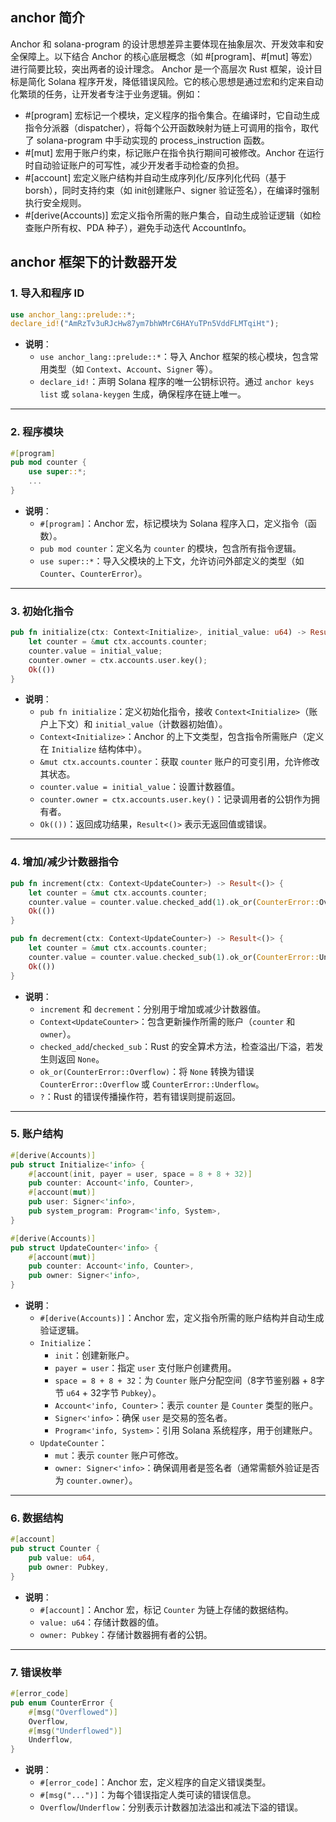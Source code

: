 ## anchor 简介
Anchor 和 solana-program 的设计思想差异主要体现在抽象层次、开发效率和安全保障上。以下结合 Anchor 的核心底层概念（如 #[program]、#[mut] 等宏）进行简要比较，突出两者的设计理念。
Anchor 是一个高层次 Rust 框架，设计目标是简化 Solana 程序开发，降低错误风险。它的核心思想是通过宏和约定来自动化繁琐的任务，让开发者专注于业务逻辑。例如：
+ #[program] 宏标记一个模块，定义程序的指令集合。在编译时，它自动生成指令分派器（dispatcher），将每个公开函数映射为链上可调用的指令，取代了 solana-program 中手动实现的 process_instruction 函数。
+ #[mut] 宏用于账户约束，标记账户在指令执行期间可被修改。Anchor 在运行时自动验证账户的可写性，减少开发者手动检查的负担。
+ #[account] 宏定义账户结构并自动生成序列化/反序列化代码（基于 borsh），同时支持约束（如 init创建账户、signer 验证签名），在编译时强制执行安全规则。
+ #[derive(Accounts)] 宏定义指令所需的账户集合，自动生成验证逻辑（如检查账户所有权、PDA 种子），避免手动迭代 AccountInfo。

## anchor 框架下的计数器开发

### **1. 导入和程序 ID**
```rust
use anchor_lang::prelude::*;
declare_id!("AmRzTv3uRJcHw87ym7bhWMrC6HAYuTPn5VddFLMTqiHt");
```
- **说明**：
  - `use anchor_lang::prelude::*`：导入 Anchor 框架的核心模块，包含常用类型（如 `Context`、`Account`、`Signer` 等）。
  - `declare_id!`：声明 Solana 程序的唯一公钥标识符。通过 `anchor keys list` 或 `solana-keygen` 生成，确保程序在链上唯一。

---

### **2. 程序模块**
```rust
#[program]
pub mod counter {
    use super::*;
    ...
}
```
- **说明**：
  - `#[program]`：Anchor 宏，标记模块为 Solana 程序入口，定义指令（函数）。
  - `pub mod counter`：定义名为 `counter` 的模块，包含所有指令逻辑。
  - `use super::*`：导入父模块的上下文，允许访问外部定义的类型（如 `Counter`、`CounterError`）。

---

### **3. 初始化指令**
```rust
pub fn initialize(ctx: Context<Initialize>, initial_value: u64) -> Result<()> {
    let counter = &mut ctx.accounts.counter;
    counter.value = initial_value;
    counter.owner = ctx.accounts.user.key();
    Ok(())
}
```
- **说明**：
  - `pub fn initialize`：定义初始化指令，接收 `Context<Initialize>`（账户上下文）和 `initial_value`（计数器初始值）。
  - `Context<Initialize>`：Anchor 的上下文类型，包含指令所需账户（定义在 `Initialize` 结构体中）。
  - `&mut ctx.accounts.counter`：获取 `counter` 账户的可变引用，允许修改其状态。
  - `counter.value = initial_value`：设置计数器值。
  - `counter.owner = ctx.accounts.user.key()`：记录调用者的公钥作为拥有者。
  - `Ok(())`：返回成功结果，`Result<()>` 表示无返回值或错误。

---

### **4. 增加/减少计数器指令**
```rust
pub fn increment(ctx: Context<UpdateCounter>) -> Result<()> {
    let counter = &mut ctx.accounts.counter;
    counter.value = counter.value.checked_add(1).ok_or(CounterError::Overflow)?;
    Ok(())
}

pub fn decrement(ctx: Context<UpdateCounter>) -> Result<()> {
    let counter = &mut ctx.accounts.counter;
    counter.value = counter.value.checked_sub(1).ok_or(CounterError::Underflow)?;
    Ok(())
}
```
- **说明**：
  - `increment` 和 `decrement`：分别用于增加或减少计数器值。
  - `Context<UpdateCounter>`：包含更新操作所需的账户（`counter` 和 `owner`）。
  - `checked_add`/`checked_sub`：Rust 的安全算术方法，检查溢出/下溢，若发生则返回 `None`。
  - `ok_or(CounterError::Overflow)`：将 `None` 转换为错误 `CounterError::Overflow` 或 `CounterError::Underflow`。
  - `?`：Rust 的错误传播操作符，若有错误则提前返回。

---

### **5. 账户结构**
```rust
#[derive(Accounts)]
pub struct Initialize<'info> {
    #[account(init, payer = user, space = 8 + 8 + 32)]
    pub counter: Account<'info, Counter>,
    #[account(mut)]
    pub user: Signer<'info>,
    pub system_program: Program<'info, System>,
}

#[derive(Accounts)]
pub struct UpdateCounter<'info> {
    #[account(mut)]
    pub counter: Account<'info, Counter>,
    pub owner: Signer<'info>,
}
```
- **说明**：
  - `#[derive(Accounts)]`：Anchor 宏，定义指令所需的账户结构并自动生成验证逻辑。
  - `Initialize`：
    - `init`：创建新账户。
    - `payer = user`：指定 `user` 支付账户创建费用。
    - `space = 8 + 8 + 32`：为 `Counter` 账户分配空间（8字节鉴别器 + 8字节 `u64` + 32字节 `Pubkey`）。
    - `Account<'info, Counter>`：表示 `counter` 是 `Counter` 类型的账户。
    - `Signer<'info>`：确保 `user` 是交易的签名者。
    - `Program<'info, System>`：引用 Solana 系统程序，用于创建账户。
  - `UpdateCounter`：
    - `mut`：表示 `counter` 账户可修改。
    - `owner: Signer<'info>`：确保调用者是签名者（通常需额外验证是否为 `counter.owner`）。

---

### **6. 数据结构**
```rust
#[account]
pub struct Counter {
    pub value: u64,
    pub owner: Pubkey,
}
```
- **说明**：
  - `#[account]`：Anchor 宏，标记 `Counter` 为链上存储的数据结构。
  - `value: u64`：存储计数器的值。
  - `owner: Pubkey`：存储计数器拥有者的公钥。

---

### **7. 错误枚举**
```rust
#[error_code]
pub enum CounterError {
    #[msg("Overflowed")]
    Overflow,
    #[msg("Underflowed")]
    Underflow,
}
```
- **说明**：
  - `#[error_code]`：Anchor 宏，定义程序的自定义错误类型。
  - `#[msg("...")]`：为每个错误指定人类可读的错误信息。
  - `Overflow`/`Underflow`：分别表示计数器加法溢出和减法下溢的错误。
